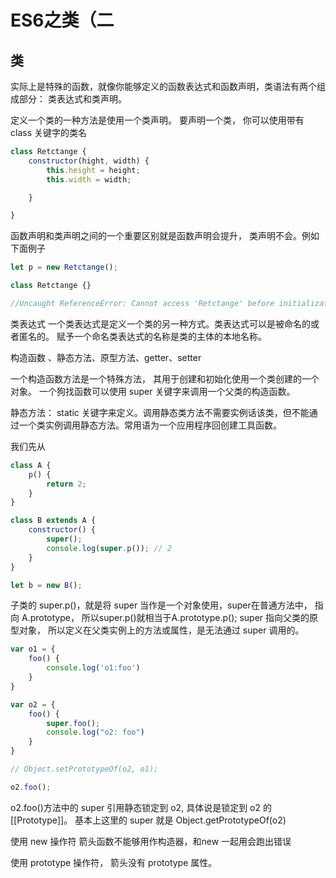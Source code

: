 # ES6之类（二

## 类

  实际上是特殊的函数，就像你能够定义的函数表达式和函数声明，类语法有两个组成部分： 类表达式和类声明。

  定义一个类的一种方法是使用一个类声明。 要声明一个类， 你可以使用带有 class 关键字的类名

``` js
class Retctange {
    constructor(hight, width) {
        this.height = height;
        this.width = width;

    }

}
```

  函数声明和类声明之间的一个重要区别就是函数声明会提升， 类声明不会。例如下面例子

  

``` js
let p = new Retctange();

class Retctange {}

//Uncaught ReferenceError: Cannot access 'Retctange' before initialization
```

  类表达式
  一个类表达式是定义一个类的另一种方式。类表达式可以是被命名的或者匿名的。 赋予一个命名类表达式的名称是类的主体的本地名称。

构造函数 、静态方法、原型方法、getter、setter

一个构造函数方法是一个特殊方法， 其用于创建和初始化使用一个类创建的一个对象。
一个狗找函数可以使用 super 关键字来调用一个父类的构造函数。

静态方法：
static 关键字来定义。调用静态类方法不需要实例话该类，但不能通过一个类实例调用静态方法。常用语为一个应用程序回创建工具函数。

我们先从

``` js
class A {
    p() {
        return 2;
    }
}

class B extends A {
    constructor() {
        super();
        console.log(super.p()); // 2
    }
}

let b = new B();
```

  子类的 super.p()，就是将 super 当作是一个对象使用，super在普通方法中， 指向 A.prototype， 所以super.p()就相当于A.prototype.p(); 
  super 指向父类的原型对象， 所以定义在父类实例上的方法或属性，是无法通过 super 调用的。

``` js
var o1 = {
    foo() {
        console.log('o1:foo')
    }
}

var o2 = {
    foo() {
        super.foo();
        console.log("o2: foo")
    }
}

// Object.setPrototypeOf(o2, o1);

o2.foo();
```

 o2.foo()方法中的 super 引用静态锁定到 o2, 具体说是锁定到 o2 的[[Prototype]]。 基本上这里的 super 就是 Object.getPrototypeOf(o2) 



使用 new 操作符
箭头函数不能够用作构造器，和new 一起用会跑出错误


使用 prototype 操作符， 
箭头没有 prototype 属性。

